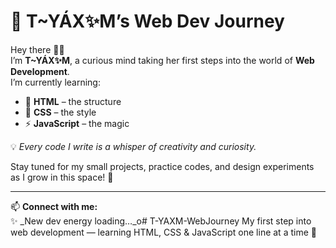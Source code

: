 # 🌺 T~YÁX✨M’s Web Dev Journey

Hey there 👋🏽  
I’m **T~YÁX✨M**, a curious mind taking her first steps into the world of **Web Development**.  
I’m currently learning:
- 🧱 **HTML** – the structure  
- 🎨 **CSS** – the style  
- ⚡ **JavaScript** – the magic  

💡 *Every code I write is a whisper of creativity and curiosity.*  

Stay tuned for my small projects, practice codes, and design experiments as I grow in this space! 🌱  

---

📫 **Connect with me:**  
✨ _New dev energy loading…_o# T-YAXM-WebJourney
My first step into web development — learning HTML, CSS &amp; JavaScript one line at a time 💫
